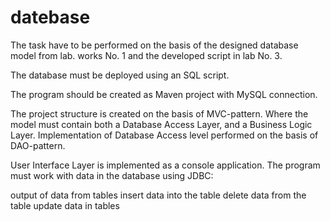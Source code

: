 # datebase

The task have to be performed on the basis of the designed database model from lab. works No. 1 and the developed script in lab No. 3.

The database must be deployed using an SQL script.

The program should be created as Maven project with MySQL connection.

The project structure is created on the basis of MVC-pattern. Where the model must contain both a Database Access Layer, and a Business Logic Layer. Implementation of Database Access level performed on the basis of DAO-pattern.

User Interface Layer is implemented as a console application. The program must work with data in the database using JDBC:

output of data from tables
insert data into the table
delete data from the table
update data in tables
